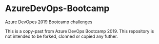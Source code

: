 # AzureDevOps-Bootcamp
Azure DevOpes 2019 Bootcamp challenges

This is a copy-past from Azure DevOps Bootcamp 2019. This repository is not intended to be forked, clonned or copied any futher.
